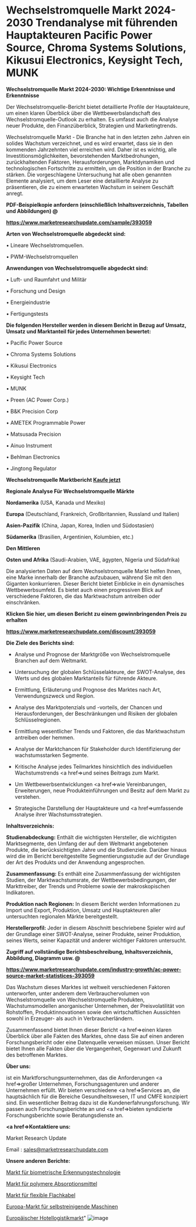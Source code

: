 # Wechselstromquelle Markt 2024-2030 Trendanalyse mit führenden Hauptakteuren Pacific Power Source, Chroma Systems Solutions, Kikusui Electronics, Keysight Tech, MUNK

<strong>Wechselstromquelle Markt 2024-2030: Wichtige Erkenntnisse und Erkenntnisse</strong>

Der Wechselstromquelle-Bericht bietet detaillierte Profile der Hauptakteure, um einen klaren Überblick über die Wettbewerbslandschaft des Wechselstromquelle-Outlook zu erhalten. Es umfasst auch die Analyse neuer Produkte, den Finanzüberblick, Strategien und Marketingtrends.

Wechselstromquelle Markt - Die Branche hat in den letzten zehn Jahren ein solides Wachstum verzeichnet, und es wird erwartet, dass sie in den kommenden Jahrzehnten viel erreichen wird. Daher ist es wichtig, alle Investitionsmöglichkeiten, bevorstehenden Marktbedrohungen, zurückhaltenden Faktoren, Herausforderungen, Marktdynamiken und technologischen Fortschritte zu ermitteln, um die Position in der Branche zu stärken. Die vorgeschlagene Untersuchung hat alle oben genannten Elemente analysiert, um dem Leser eine detaillierte Analyse zu präsentieren, die zu einem erwarteten Wachstum in seinem Geschäft anregt.



<strong><b>PDF-Beispielkopie anfordern (einschließlich Inhaltsverzeichnis, Tabellen und Abbildungen) @ </b></strong>

<strong><a href=https://www.marketresearchupdate.com/sample/393059>

<strong>https://www.marketresearchupdate.com/sample/393059</u></a></strong></strong>



<strong>Arten von Wechselstromquelle abgedeckt sind:</strong>

• Lineare Wechselstromquellen.

• PWM-Wechselstromquellen



<strong>Anwendungen von Wechselstromquelle abgedeckt sind:</strong>

• Luft- und Raumfahrt und Militär

• Forschung und Design

• Energieindustrie

• Fertigungstests



<strong>Die folgenden Hersteller werden in diesem Bericht in Bezug auf Umsatz, Umsatz und Marktanteil für jedes Unternehmen bewertet:</strong>

• Pacific Power Source

• Chroma Systems Solutions

• Kikusui Electronics

• Keysight Tech

• MUNK

• Preen (AC Power Corp.)

• B&K Precision Corp

• AMETEK Programmable Power

• Matsusada Precision

• Ainuo Instrument

• Behlman Electronics

• Jingtong Regulator



<strong>Wechselstromquelle Marktbericht <a href=https://www.marketresearchupdate.com/buynow/393059>Kaufe jetzt</a></strong>



<strong>Regionale Analyse Für Wechselstromquelle Märkte</strong>



<strong>Nordamerika</strong> (USA, Kanada und Mexiko)



<strong>Europa</strong> (Deutschland, Frankreich, Großbritannien, Russland und Italien)



<strong>Asien-Pazifik</strong> (China, Japan, Korea, Indien und Südostasien)



<strong>Südamerika</strong> (Brasilien, Argentinien, Kolumbien, etc.)



<strong>Den Mittleren</strong> 

<strong>Osten und Afrika</strong> (Saudi-Arabien, VAE, ägypten, Nigeria und Südafrika)

Die analysierten Daten auf dem Wechselstromquelle Markt helfen Ihnen, eine Marke innerhalb der Branche aufzubauen, während Sie mit den Giganten konkurrieren. Dieser Bericht bietet Einblicke in ein dynamisches Wettbewerbsumfeld. Es bietet auch einen progressiven Blick auf verschiedene Faktoren, die das Marktwachstum antreiben oder einschränken.



<strong>Klicken Sie hier, um diesen Bericht zu einem gewinnbringenden Preis zu erhalten
</strong>

<strong><a href=https://www.marketresearchupdate.com/discount/393059>https://www.marketresearchupdate.com/discount/393059</b></u></strong></a>



<strong>Die Ziele des Berichts sind:</strong>

- Analyse und Prognose der Marktgröße von Wechselstromquelle Branchen auf dem Weltmarkt.

- Untersuchung der globalen Schlüsselakteure, der SWOT-Analyse, des Werts und des globalen Marktanteils für führende Akteure.

- Ermittlung, Erläuterung und Prognose des Marktes nach Art, Verwendungszweck und Region.

- Analyse des Marktpotenzials und -vorteils, der Chancen und Herausforderungen, der Beschränkungen und Risiken der globalen Schlüsselregionen.

- Ermittlung wesentlicher Trends und Faktoren, die das Marktwachstum antreiben oder hemmen.

- Analyse der Marktchancen für Stakeholder durch Identifizierung der wachstumsstarken Segmente.

- Kritische Analyse jedes Teilmarktes hinsichtlich des individuellen Wachstumstrends <a href=>und</a> seines Beitrags zum Markt.

- Um Wettbewerbsentwicklungen <a href=>wie</a> Vereinbarungen, Erweiterungen, neue Produkteinführungen und Besitz auf dem Markt zu verstehen.

- Strategische Darstellung der Hauptakteure und <a href=>umfas</a>sende Analyse ihrer Wachstumsstrategien.



<strong>Inhaltsverzeichnis:</strong>



<strong>Studienabdeckung:</strong> Enthält die wichtigsten Hersteller, die wichtigsten Marktsegmente, den Umfang der auf dem Weltmarkt angebotenen Produkte, die berücksichtigten Jahre und die Studienziele. Darüber hinaus wird die im Bericht bereitgestellte Segmentierungsstudie auf der Grundlage der Art des Produkts und der Anwendung angesprochen.



<strong>Zusammenfassung:</strong> Es enthält eine Zusammenfassung der wichtigsten Studien, der Marktwachstumsrate, der Wettbewerbsbedingungen, der Markttreiber, der Trends und Probleme sowie der makroskopischen Indikatoren.



<strong>Produktion nach Regionen:</strong> In diesem Bericht werden Informationen zu Import und Export, Produktion, Umsatz und Hauptakteuren aller untersuchten regionalen Märkte bereitgestellt.



<strong>Herstellerprofil:</strong> Jeder in diesem Abschnitt beschriebene Spieler wird auf der Grundlage einer SWOT-Analyse, seiner Produkte, seiner Produktion, seines Werts, seiner Kapazität und anderer wichtiger Faktoren untersucht.



<strong><b>Zugriff auf vollständige Berichtsbeschreibung, Inhaltsverzeichnis, Abbildung, Diagramm usw. @ </b></strong>

<strong><a href=https://www.marketresearchupdate.com/industry-growth/ac-power-source-market-statistices-393059>https://www.marketresearchupdate.com/industry-growth/ac-power-source-market-statistices-393059</a></strong>

Das Wachstum dieses Marktes ist weltweit verschiedenen Faktoren unterworfen, unter anderem dem Verbrauchervolumen von Wechselstromquelle von Wechselstromquelle Produkten, Wachstumsmodellen anorganischer Unternehmen, der Preisvolatilität von Rohstoffen, Produktinnovationen sowie den wirtschaftlichen Aussichten sowohl in Erzeuger- als auch in Verbraucherländern.

Zusammenfassend bietet Ihnen dieser Bericht <a href=>einen</a> klaren Überblick über alle Fakten des Marktes, ohne dass Sie auf einen anderen Forschungsbericht oder eine Datenquelle verweisen müssen. Unser Bericht bietet Ihnen alle Fakten über die Vergangenheit, Gegenwart und Zukunft des betroffenen Marktes.



<strong>Über uns:</strong>

 ist ein Marktforschungsunternehmen, das die Anforderungen <a href=>großer</a> Unternehmen, Forschungsagenturen und anderer Unternehmen erfüllt. Wir bieten verschiedene <a href=>Services</a> an, die hauptsächlich für die Bereiche Gesundheitswesen, IT und CMFE konzipiert sind. Ein wesentlicher Beitrag dazu ist die Kundenerfahrungsforschung. Wir passen auch Forschungsberichte an und <a href=>bieten</a> syndizierte Forschungsberichte sowie Beratungsdienste an.



<strong><a href=>Kontaktiere uns:</a></strong>

Market Research Update

Email : sales@marketresearchupdate.com



<strong>Unsere anderen Berichte:</strong>

<a href=https://www.linkedin.com/pulse/biometric-recognition-technology-market-size>Markt für biometrische Erkennungstechnologie</a>

<a href=https://www.linkedin.com/pulse/polymeric-absorbents-market-outlooks-2023-size>Markt für polymere Absorptionsmittel</a>

<a href=https://www.linkedin.com/pulse/flexible-flat-cable-market-size-trends-consumption>Markt für flexible Flachkabel</a>

<a href=https://www.linkedin.com/pulse/europe-self-cleaning-machine-market-size-analysis>Europa-Markt für selbstreinigende Maschinen</a>

<a href=https://www.linkedin.com/pulse/europe-hotel-logistics-market-2023-top-exfjf/>Europäischer Hotellogistikmarkt</a>"
![image](https://github.com/Gayatrikarjule/Market-Analysis-360/assets/97346546/a01a01be-ab49-4a46-865c-7b33c71f7aac)
